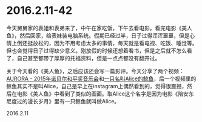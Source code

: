 2016.2.11-42
============
今天舅舅家的表姐和表弟来了，中午在家吃饭，下午去看电影。看完电影《美人鱼》，然后回家，给表妹装电脑系统。假期已经过半，日子过得浑浑噩噩，但是心情上倒还挺放松的，因为不用考虑太多的事情，每天就是看电视、吃饭、睡觉等。但也会觉得日子过得缺少意义。刚放假的时候还想着看书，但是之后就不怎么看了，自己甚至都带了厚厚的托福资料，但是一点点都没有翻开过。

关于今天看的《美人鱼》，之后应该还会写一篇影评。今天分享了两个视频：[AURORA - 2015年诺贝尔和平奖音乐会](http://v.qq.com/page/q/e/n/q0184znshen.html?ptag=4_4)和[一只名叫Alice的鲸鱼](http://v.qq.com/page/n/r/6/n0184v3uyr6.html?)，后一个视频里的鲸鱼其实不是叫Alice，自己是早上在instagram上偶然看到的，觉得很震撼，然后在电影《美人鱼》中看到了类似的画面。取Alice这个名字是因为电影《陪安东尼度过的漫长岁月》里有一只鲸鱼就叫做Alice。

2016.2.11
